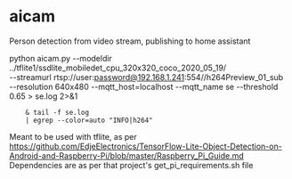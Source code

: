 # aicam
Person detection from video stream, publishing to home assistant

python aicam.py --modeldir ../tflite1/ssdlite_mobiledet_cpu_320x320_coco_2020_05_19/ \
        --streamurl rtsp://user:password@192.168.1.241:554//h264Preview_01_sub \
        --resolution 640x480 --mqtt_host=localhost --mqtt_name se --threshold 0.65
         > se.log 2>&1

        & tail -f se.log
        | egrep --color=auto "INFO|h264"

Meant to be used with tflite, as per https://github.com/EdjeElectronics/TensorFlow-Lite-Object-Detection-on-Android-and-Raspberry-Pi/blob/master/Raspberry_Pi_Guide.md
Dependencies are as per that project's get_pi_requirements.sh file
